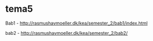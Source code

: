 # tema5


Bab1 - http://rasmushavmoeller.dk/kea/semester_2/bab1/index.html

bab2 - http://rasmushavmoeller.dk/kea/semester_2/bab2/
